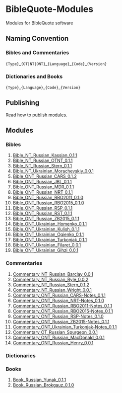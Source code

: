 # BibleQuote-Modules

Modules for BibleQuote software

## Naming Convention

### Bibles and Commentaries

`{Type}`\_`{OT|NT|ONT}`\_`{Language}`\_`{Code}`\_`{Version}`

### Dictionaries and Books

`{Type}`\_`{Language}`\_`{Code}`\_`{Version}`

## Publishing

Read how to [publish modules](./PUBLISH.md).

## Modules

### Bibles

1. [Bible_NT_Russian_Kassian_0.1.1](https://github.com/BibleQuote/BibleQuote-Modules/raw/master/modules/Bible_NT_Russian_Kassian_0.1.1.7z)
1. [Bible_NT_Russian_OTNT_0.1.1](https://github.com/BibleQuote/BibleQuote-Modules/raw/master/modules/Bible_NT_Russian_OTNT_0.1.1.7z)
1. [Bible_NT_Russian_Stern_0.1.1](https://github.com/BibleQuote/BibleQuote-Modules/raw/master/modules/Bible_NT_Russian_Stern_0.1.1.7z)
1. [Bible_NT_Ukrainian_Morachevskiy_0.0.1](https://github.com/BibleQuote/BibleQuote-Modules/raw/master/modules/Bible_NT_Ukrainian_Morachevskiy_0.0.1.7z)
1. [Bible_ONT_Russian_CARS_0.1.2](https://github.com/BibleQuote/BibleQuote-Modules/raw/master/modules/Bible_ONT_Russian_CARS_0.1.2.7z)
1. [Bible_ONT_Russian_JBL_0.1.1](https://github.com/BibleQuote/BibleQuote-Modules/raw/master/modules/Bible_ONT_Russian_JBL_0.1.1.7z)
1. [Bible_ONT_Russian_MDR_0.1.1](https://github.com/BibleQuote/BibleQuote-Modules/raw/master/modules/Bible_ONT_Russian_MDR_0.1.1.7z)
1. [Bible_ONT_Russian_NRT_0.1.1](https://github.com/BibleQuote/BibleQuote-Modules/raw/master/modules/Bible_ONT_Russian_NRT_0.1.1.7z)
1. [Bible_ONT_Russian_RBO2011_0.1.0](https://github.com/BibleQuote/BibleQuote-Modules/raw/master/modules/Bible_ONT_Russian_RBO2011_0.1.0.7z)
1. [Bible_ONT_Russian_RBO2015_0.1.0](https://github.com/BibleQuote/BibleQuote-Modules/raw/master/modules/Bible_ONT_Russian_RBO2015_0.1.0.7z)
1. [Bible_ONT_Russian_RSP_0.1.1](https://github.com/BibleQuote/BibleQuote-Modules/raw/master/modules/Bible_ONT_Russian_RSP_0.1.1.7z)
1. [Bible_ONT_Russian_RST_0.1.1](https://github.com/BibleQuote/BibleQuote-Modules/raw/master/modules/Bible_ONT_Russian_RST_0.1.1.7z)
1. [Bible_ONT_Russian_ZB2015_0.1.1](https://github.com/BibleQuote/BibleQuote-Modules/raw/master/modules/Bible_ONT_Russian_ZB2015_0.1.1.7z)
1. [Bible_ONT_Ukrainian_Homenko_0.1.1](https://github.com/BibleQuote/BibleQuote-Modules/raw/master/modules/Bible_ONT_Ukrainian_Homenko_0.1.1.7z)
1. [Bible_ONT_Ukrainian_Kulish_0.1.1](https://github.com/BibleQuote/BibleQuote-Modules/raw/master/modules/Bible_ONT_Ukrainian_Kulish_0.1.1.7z)
1. [Bible_ONT_Ukrainian_Ogienko_0.1.1](https://github.com/BibleQuote/BibleQuote-Modules/raw/master/modules/Bible_ONT_Ukrainian_Ogienko_0.1.1.7z)
1. [Bible_ONT_Ukrainian_Turkonjak_0.1.1](https://github.com/BibleQuote/BibleQuote-Modules/raw/master/modules/Bible_ONT_Ukrainian_Turkonjak_0.1.1.7z)
1. [Bible_ONT_Ukrainian_Filaret_0.0.1](https://github.com/BibleQuote/BibleQuote-Modules/raw/master/modules/Bible_ONT_Ukrainian_Filaret_0.0.1.7z)
1. [Bible_ONT_Ukrainian_Gihzi_0.0.1](https://github.com/BibleQuote/BibleQuote-Modules/raw/master/modules/Bible_ONT_Ukrainian_Gihzi_0.0.1.7z)

### Commentaries

1. [Commentary_NT_Russian_Barclay_0.0.1](https://github.com/BibleQuote/BibleQuote-Modules/raw/master/modules/Commentary_NT_Russian_Barclay_0.0.1.7z)
1. [Commentary_NT_Russian_Ryle_0.0.2](https://github.com/BibleQuote/BibleQuote-Modules/raw/master/modules/Commentary_NT_Russian_Ryle_0.0.2.7z)
1. [Commentary_NT_Russian_Stern_0.1.2](https://github.com/BibleQuote/BibleQuote-Modules/raw/master/modules/Commentary_NT_Russian_Stern_0.1.2.7z)
1. [Commentary_NT_Russian_Wright_0.0.1](https://github.com/BibleQuote/BibleQuote-Modules/raw/master/modules/Commentary_NT_Russian_Wright_0.0.1.7z)
1. [Commentary_ONT_Russian_CARS-Notes_0.1.1](https://github.com/BibleQuote/BibleQuote-Modules/raw/master/modules/Commentary_ONT_Russian_CARS-Notes_0.1.1.7z)
1. [Commentary_ONT_Russian_NRT-Notes_0.1.0](https://github.com/BibleQuote/BibleQuote-Modules/raw/master/modules/Commentary_ONT_Russian_NRT-Notes_0.1.0.7z)
1. [Commentary_ONT_Russian_RBO2011-Notes_0.1.1](https://github.com/BibleQuote/BibleQuote-Modules/raw/master/modules/Commentary_ONT_Russian_RBO2011-Notes_0.1.1.7z)
1. [Commentary_ONT_Russian_RBO2015-Notes_0.1.1](https://github.com/BibleQuote/BibleQuote-Modules/raw/master/modules/Commentary_ONT_Russian_RBO2015-Notes_0.1.1.7z)
1. [Commentary_ONT_Russian_RSP-Notes_0.1.0](https://github.com/BibleQuote/BibleQuote-Modules/raw/master/modules/Commentary_ONT_Russian_RSP-Notes_0.1.0.7z)
1. [Commentary_ONT_Russian_ZB2015-Notes_0.1.1](https://github.com/BibleQuote/BibleQuote-Modules/raw/master/modules/Commentary_ONT_Russian_ZB2015-Notes_0.1.1.7z)
1. [Commentary_ONT_Ukrainian_Turkonjak-Notes_0.1.1](https://github.com/BibleQuote/BibleQuote-Modules/raw/master/modules/Commentary_ONT_Ukrainian_Turkonjak-Notes_0.1.1.7z)
1. [Commentary_OT_Russian_Spurgeon_0.0.1](https://github.com/BibleQuote/BibleQuote-Modules/raw/master/modules/Commentary_OT_Russian_Spurgeon_0.0.1.7z)
1. [Commentary_ONT_Russian_MacDonald_0.0.1](https://github.com/BibleQuote/BibleQuote-Modules/raw/master/modules/Commentary_ONT_Russian_MacDonald_0.0.1.7z)
1. [Commentary_ONT_Russian_Henry_0.0.1](https://github.com/BibleQuote/BibleQuote-Modules/raw/master/modules/Commentary_ONT_Russian_Henry_0.0.1.7z)

### Dictionaries

### Books

1. [Book_Russian_Yunak_0.1.1](https://github.com/BibleQuote/BibleQuote-Modules/raw/master/modules/Book_Russian_Yunak_0.1.1.7z)
1. [Book_Russian_Brokgauz_0.1.0](https://github.com/BibleQuote/BibleQuote-Modules/raw/master/modules/Book_Russian_Brokgauz_0.1.0.7z)
